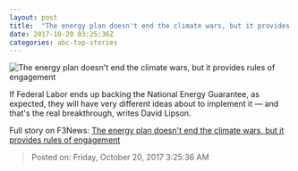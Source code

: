 ```yaml
---
layout: post
title:  "The energy plan doesn't end the climate wars, but it provides rules of engagement"
date: 2017-10-20 03:25:36Z
categories: abc-top-stories
---
```


![The energy plan doesn't end the climate wars, but it provides rules of engagement](http://www.abc.net.au/news/image/9062062-1x1-700x700.jpg)

If Federal Labor ends up backing the National Energy Guarantee, as expected, they will have very different ideas about to implement it — and that's the real breakthrough, writes David Lipson.


Full story on F3News: [The energy plan doesn't end the climate wars, but it provides rules of engagement](http://www.f3nws.com/n/hNGJFC)

> Posted on: Friday, October 20, 2017 3:25:36 AM
